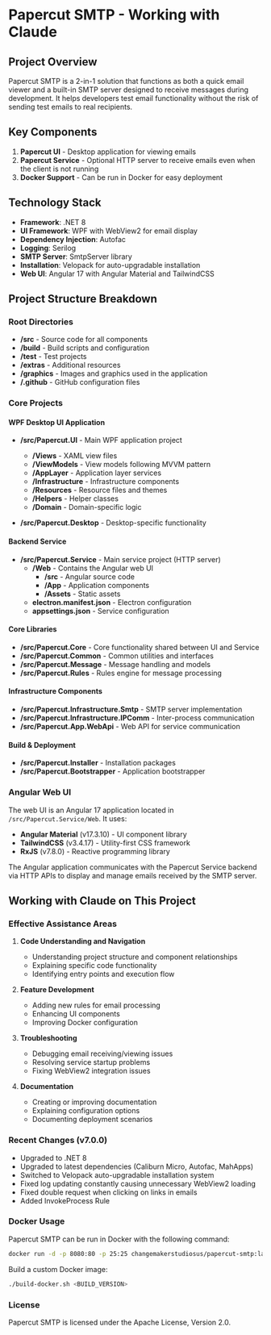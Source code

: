 # Papercut SMTP - Working with Claude

## Project Overview

Papercut SMTP is a 2-in-1 solution that functions as both a quick email viewer and a built-in SMTP server designed to receive messages during development. It helps developers test email functionality without the risk of sending test emails to real recipients.

## Key Components

1. **Papercut UI** - Desktop application for viewing emails
2. **Papercut Service** - Optional HTTP server to receive emails even when the client is not running
3. **Docker Support** - Can be run in Docker for easy deployment

## Technology Stack

- **Framework**: .NET 8
- **UI Framework**: WPF with WebView2 for email display
- **Dependency Injection**: Autofac
- **Logging**: Serilog
- **SMTP Server**: SmtpServer library
- **Installation**: Velopack for auto-upgradable installation
- **Web UI**: Angular 17 with Angular Material and TailwindCSS

## Project Structure Breakdown

### Root Directories
- **/src** - Source code for all components
- **/build** - Build scripts and configuration
- **/test** - Test projects
- **/extras** - Additional resources
- **/graphics** - Images and graphics used in the application
- **/.github** - GitHub configuration files

### Core Projects

#### WPF Desktop UI Application
- **/src/Papercut.UI** - Main WPF application project
  - **/Views** - XAML view files
  - **/ViewModels** - View models following MVVM pattern
  - **/AppLayer** - Application layer services
  - **/Infrastructure** - Infrastructure components
  - **/Resources** - Resource files and themes
  - **/Helpers** - Helper classes
  - **/Domain** - Domain-specific logic

- **/src/Papercut.Desktop** - Desktop-specific functionality

#### Backend Service
- **/src/Papercut.Service** - Main service project (HTTP server)
  - **/Web** - Contains the Angular web UI
    - **/src** - Angular source code
    - **/App** - Application components
    - **/Assets** - Static assets
  - **electron.manifest.json** - Electron configuration
  - **appsettings.json** - Service configuration

#### Core Libraries
- **/src/Papercut.Core** - Core functionality shared between UI and Service
- **/src/Papercut.Common** - Common utilities and interfaces
- **/src/Papercut.Message** - Message handling and models
- **/src/Papercut.Rules** - Rules engine for message processing

#### Infrastructure Components
- **/src/Papercut.Infrastructure.Smtp** - SMTP server implementation
- **/src/Papercut.Infrastructure.IPComm** - Inter-process communication
- **/src/Papercut.App.WebApi** - Web API for service communication

#### Build & Deployment
- **/src/Papercut.Installer** - Installation packages
- **/src/Papercut.Bootstrapper** - Application bootstrapper

### Angular Web UI

The web UI is an Angular 17 application located in `/src/Papercut.Service/Web`. It uses:

- **Angular Material** (v17.3.10) - UI component library
- **TailwindCSS** (v3.4.17) - Utility-first CSS framework
- **RxJS** (v7.8.0) - Reactive programming library

The Angular application communicates with the Papercut Service backend via HTTP APIs to display and manage emails received by the SMTP server.

## Working with Claude on This Project

### Effective Assistance Areas

1. **Code Understanding and Navigation**
   - Understanding project structure and component relationships
   - Explaining specific code functionality
   - Identifying entry points and execution flow

2. **Feature Development**
   - Adding new rules for email processing
   - Enhancing UI components
   - Improving Docker configuration

3. **Troubleshooting**
   - Debugging email receiving/viewing issues
   - Resolving service startup problems
   - Fixing WebView2 integration issues

4. **Documentation**
   - Creating or improving documentation
   - Explaining configuration options
   - Documenting deployment scenarios

### Recent Changes (v7.0.0)

- Upgraded to .NET 8
- Upgraded to latest dependencies (Caliburn Micro, Autofac, MahApps)
- Switched to Velopack auto-upgradable installation system
- Fixed log updating constantly causing unnecessary WebView2 loading
- Fixed double request when clicking on links in emails
- Added InvokeProcess Rule

### Docker Usage

Papercut SMTP can be run in Docker with the following command:

```bash
docker run -d -p 8080:80 -p 25:25 changemakerstudiosus/papercut-smtp:latest
```

Build a custom Docker image:

```bash
./build-docker.sh <BUILD_VERSION>
```

### License

Papercut SMTP is licensed under the Apache License, Version 2.0.
